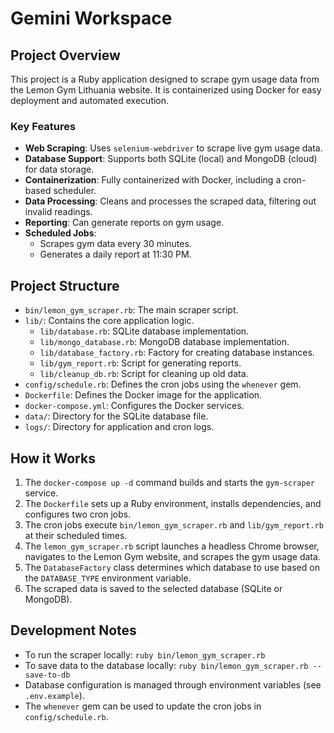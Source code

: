 # Gemini Workspace

## Project Overview

This project is a Ruby application designed to scrape gym usage data from the Lemon Gym Lithuania website. It is containerized using Docker for easy deployment and automated execution.

### Key Features

- **Web Scraping**: Uses `selenium-webdriver` to scrape live gym usage data.
- **Database Support**: Supports both SQLite (local) and MongoDB (cloud) for data storage.
- **Containerization**: Fully containerized with Docker, including a cron-based scheduler.
- **Data Processing**: Cleans and processes the scraped data, filtering out invalid readings.
- **Reporting**: Can generate reports on gym usage.
- **Scheduled Jobs**:
    - Scrapes gym data every 30 minutes.
    - Generates a daily report at 11:30 PM.

## Project Structure

- `bin/lemon_gym_scraper.rb`: The main scraper script.
- `lib/`: Contains the core application logic.
    - `lib/database.rb`: SQLite database implementation.
    - `lib/mongo_database.rb`: MongoDB database implementation.
    - `lib/database_factory.rb`: Factory for creating database instances.
    - `lib/gym_report.rb`: Script for generating reports.
    - `lib/cleanup_db.rb`: Script for cleaning up old data.
- `config/schedule.rb`: Defines the cron jobs using the `whenever` gem.
- `Dockerfile`: Defines the Docker image for the application.
- `docker-compose.yml`: Configures the Docker services.
- `data/`: Directory for the SQLite database file.
- `logs/`: Directory for application and cron logs.

## How it Works

1.  The `docker-compose up -d` command builds and starts the `gym-scraper` service.
2.  The `Dockerfile` sets up a Ruby environment, installs dependencies, and configures two cron jobs.
3.  The cron jobs execute `bin/lemon_gym_scraper.rb` and `lib/gym_report.rb` at their scheduled times.
4.  The `lemon_gym_scraper.rb` script launches a headless Chrome browser, navigates to the Lemon Gym website, and scrapes the gym usage data.
5.  The `DatabaseFactory` class determines which database to use based on the `DATABASE_TYPE` environment variable.
6.  The scraped data is saved to the selected database (SQLite or MongoDB).

## Development Notes

- To run the scraper locally: `ruby bin/lemon_gym_scraper.rb`
- To save data to the database locally: `ruby bin/lemon_gym_scraper.rb --save-to-db`
- Database configuration is managed through environment variables (see `.env.example`).
- The `whenever` gem can be used to update the cron jobs in `config/schedule.rb`.